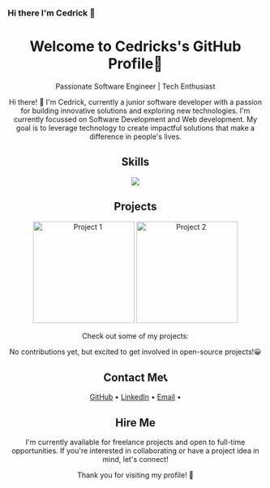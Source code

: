 ### Hi there I'm Cedrick 👋

<!--
**CedrickMonare/CedrickMonare** is a ✨ _special_ ✨ repository because its `README.md` (this file) appears on your GitHub profile.

Here are some ideas to get you started:

- 🔭 I’m currently working on ...
- 🌱 I’m currently learning ...
- 👯 I’m looking to collaborate on ...
- 🤔 I’m looking for help with ...
- 💬 Ask me about ...
- 📫 How to reach me: ...
- 😄 Pronouns: ...
- ⚡ Fun fact: ...
-->

<!-- Header -->
<h1 align="center"> Welcome to Cedricks's GitHub Profile👋</h1>

<!-- Introduction -->
<p align="center">Passionate Software Engineer | Tech Enthusiast </p>

<!-- Bio -->
<p align="center">Hi there! 👋 I'm Cedrick, currently a junior software developer with a passion for building innovative solutions and exploring new technologies. I'm currently focussed on Software Development and Web development. My goal is to leverage technology to create impactful solutions that make a difference in people's lives.</p>

<!-- Skills -->
<h2 align="center">Skills</h2>

<p align="center">
 <img src="https://skillicons.dev/icons?i=js,html,css,wasm)"
 
</p>

<!-- Projects -->
<h2 align="center">Projects</h2>

<p align="center">
  <a href="link-to-project-1"><img src="project-1-thumbnail.jpg" width="200" alt="Project 1"></a>
  <a href="link-to-project-2"><img src="project-2-thumbnail.jpg" width="200" alt="Project 2"></a>
</p>

<!-- Description -->
<p align="center">Check out some of my projects:</p>
<a href="https://github.com/CedrickMonare/MATMON606_FTO2403_GroupC_MatlhogonoloMonare_SDF11"></a>
  
<!-- Contributions -->
<p align="center">
  No contributions yet, but excited to get involved in open-source projects!😀
</p>

<!-- Contact Me -->
<h2 align="center">Contact Me📞</h2>

<p align="center">
  <a href="https://github.com/CedrickMonare">GitHub</a> •
  <a href="https://www.linkedin.com/in/matlhogonolo-monare/">LinkedIn</a> •
  <a href="Matlhogonolomonare2@gmail.com">Email</a> •
</p>

<!-- Hire Me -->
<h2 align="center">Hire Me</h2>

<p align="center">
  I'm currently available for freelance projects and open to full-time opportunities. If you're interested in collaborating or have a project idea in mind, let's connect!
</p>

<!-- Footer -->
<p align="center">Thank you for visiting my profile! 🚀</p>
